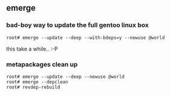 ## emerge

### bad-boy way to update the full gentoo linux box
```
root# emerge --update --deep --with-bdeps=y --newuse @world
```
this take a while.. :-P

### metapackages clean up
```
root# emerge --update --deep --newuse @world
root# emerge --depclean
root# revdep-rebuild
```
